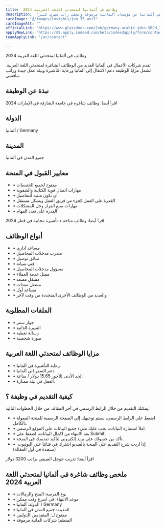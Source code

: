 ```yaml
---
title:  وظائف في ألمانيا لمتحدثي اللغة العربية 2024 
description:  "فرصة ذهبية للحصول علي وظائف لمتحدثي اللغة العربية والتي تؤمن تأشيرة مجانية في ألمانيا من مؤسسات ألمانية مرموقة وتعطي راتب شهري كبير." 
cardImage: "@/images/insights/job_35.avif" 
cardImageAlt: "" 
officialLink: "https://www.glassdoor.com/Job/germany-arabic-jobs-SRCH_IL.0,7_IN96_KO8,14.htm" 
applyNowLink: "https://m5.apply.indeed.com/beta/indeedapply/form/contact-info" 
teamApplyLink: "/ar/contact"

---
```


وظائف في ألمانيا لمتحدثي اللغة العربية 2024

تقدم شركات الأعمال في ألمانيا العديد من الوظائف الشاغرة لمتحدثي اللغة العربية. تشمل مزايا الوظيفة دعم الانتقال إلى ألمانيا ورعاية التأشيرة وبيئة عمل جيدة وراتب تنافسي.

## نبذة عن الوظيفة

اقرأ أيضا: وظائف شاغرة في جامعة الشارقة في الإمارات 2024

## الدولة

ألمانيا / Germany

## المدينة

جميع المدن في ألمانيا

## معايير القبول في المنحة

- • مفتوح لجميع الجنسيات
- • مهارات اتصال قوية الكتابية والشفوية
- • ان تكون منتبه للتفاصيل
- • القدرة على العمل كجزء من فريق العمل وبشكل مستقل
- • مهارات صنع القرار وحل المشكلات
- • القدرة على تعدد المهام

اقرأ أيضا: وظائف متاحة + تأشيرة مجانية في قطر 2024

## أنواع الوظائف

- • مساعد اداري
- • متدرب مدخلات المحاصيل
- • سائق توصيل
- • فني صيانة
- • مسؤول مدخلات المحاصيل
- • ممثل خدمة العملاء
- • مشغل مصعد
- • مشغل معدات
- • مساعد أول
- • والعديد من الوظائف الأخرى المتجددة من وقت لآخر

## الملفات المطلوبة

- • جواز سفر
- • السيرة الذاتية
- • رسالة تغطية
- • صورة شخصية

## مزايا الوظائف لمتحدثي اللغة العربية

- • رعاية التأشيرة في ألمانيا
- • دعم السفر إلي ألمانيا
- • الحد الأدنى للأجور 15.65 دولار / ساعة
- • العمل في بيئة ممتازة.

## كيفية التقديم في وظيفة ؟

يمكنك التقديم من خلال الرابط الرسمي في آخر المقالة، من خلال الخطوات التالية:

- • اضغط علي الرابط الرسمي، سيتم توجيهك إلي الصفحة الرسمية للمنحة الممولة بالكامل.
- • املأ استمارة البيانات، يجب عليك مليء جميع البيانات علي الموقع الرسمي.
- • بعد الانتهاء من اكمال البيانات، اضغط علي Submit.
- • تأكد من حصولك علي بريد إلكتروني لتأكيد تقديمك في المنحة.
- • إذا اردت شرح التقديم علي المنحة بالفيديو اشترك في قناتنا علي اليوتيوب  (ستجدة في أول المقالة)

اقرأ أيضا: تدريب جوجل الصيفي براتب 3200 دولار

## ملخص وظائف شاغرة في ألمانيا لمتحدثي اللغة العربية 2024

- • نوع الفرصة: المنح والزمالات
- • موعد الانتهاء: في اسرع وقت ممكن
- • الدولة: ألمانيا / Germany
- • المدينة: جميع المدن في ألمانيا
- • مفتوح ل: المتقدمين الدوليين
- • المنظم: شركات المانية مرموقة

